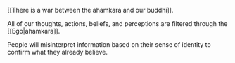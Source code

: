 [[There is a war between the ahamkara and our buddhi]].

All of our thoughts, actions, beliefs, and perceptions are filtered through the [[Ego|ahamkara]].

People will misinterpret information based on their sense of identity to confirm what they already believe.